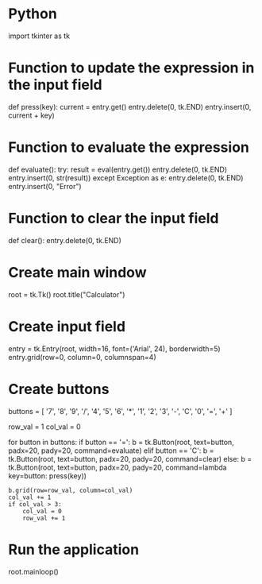 # Python
import tkinter as tk

# Function to update the expression in the input field
def press(key):
    current = entry.get()
    entry.delete(0, tk.END)
    entry.insert(0, current + key)

# Function to evaluate the expression
def evaluate():
    try:
        result = eval(entry.get())
        entry.delete(0, tk.END)
        entry.insert(0, str(result))
    except Exception as e:
        entry.delete(0, tk.END)
        entry.insert(0, "Error")

# Function to clear the input field
def clear():
    entry.delete(0, tk.END)

# Create main window
root = tk.Tk()
root.title("Calculator")

# Create input field
entry = tk.Entry(root, width=16, font=('Arial', 24), borderwidth=5)
entry.grid(row=0, column=0, columnspan=4)

# Create buttons
buttons = [
    '7', '8', '9', '/',
    '4', '5', '6', '*',
    '1', '2', '3', '-',
    'C', '0', '=', '+'
]

row_val = 1
col_val = 0

for button in buttons:
    if button == '=':
        b = tk.Button(root, text=button, padx=20, pady=20, command=evaluate)
    elif button == 'C':
        b = tk.Button(root, text=button, padx=20, pady=20, command=clear)
    else:
        b = tk.Button(root, text=button, padx=20, pady=20, command=lambda key=button: press(key))
    
    b.grid(row=row_val, column=col_val)
    col_val += 1
    if col_val > 3:
        col_val = 0
        row_val += 1

# Run the application
root.mainloop()

